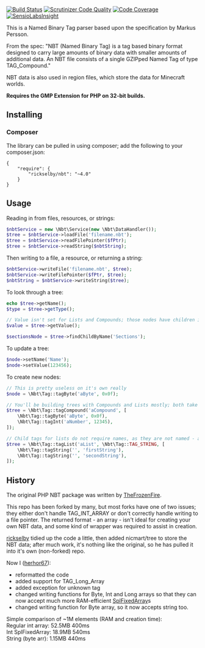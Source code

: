 [![Build Status](https://travis-ci.org/rickselby/NBT.svg?branch=master)](https://travis-ci.org/rickselby/NBT)
[![Scrutinizer Code Quality](https://scrutinizer-ci.com/g/rickselby/NBT/badges/quality-score.png?b=master)](https://scrutinizer-ci.com/g/rickselby/NBT/?branch=master)
[![Code Coverage](https://scrutinizer-ci.com/g/rickselby/NBT/badges/coverage.png?b=master)](https://scrutinizer-ci.com/g/rickselby/NBT/?branch=master)
[![SensioLabsInsight](https://insight.sensiolabs.com/projects/89a305c5-e522-4523-b88d-facda86a31ea/mini.png)](https://insight.sensiolabs.com/projects/89a305c5-e522-4523-b88d-facda86a31ea)

This is a Named Binary Tag parser based upon the specification by Markus Persson.

From the spec: "NBT (Named Binary Tag) is a tag based binary format designed to carry large amounts of binary data with smaller amounts of additional data. An NBT file consists of a single GZIPped Named Tag of type TAG_Compound."

NBT data is also used in region files, which store the data for Minecraft worlds.

**Requires the GMP Extension for PHP on 32-bit builds.**

## Installing
### Composer

The library can be pulled in using composer; add the following to your composer.json:

```
{
    "require": {
        "rickselby/nbt": "~4.0"
    }
}
```

## Usage

Reading in from files, resources, or strings:
```php
$nbtService = new \Nbt\Service(new \Nbt\DataHandler());
$tree = $nbtService->loadFile('filename.nbt');
$tree = $nbtService->readFilePointer($fPtr);
$tree = $nbtService->readString($nbtString);
```

Then writing to a file, a resource, or returning a string:
```php
$nbtService->writeFile('filename.nbt', $tree);
$nbtService->writeFilePointer($fPtr, $tree);
$nbtString = $nbtService->writeString($tree);
```

To look through a tree:
```php
echo $tree->getName();
$type = $tree->getType();

// Value isn't set for Lists and Compounds; those nodes have children instead
$value = $tree->getValue();

$sectionsNode = $tree->findChildByName('Sections');
```

To update a tree:
```php
$node->setName('Name');
$node->setValue(123456);
```

To create new nodes:
```php
// This is pretty useless on it's own really
$node = \Nbt\Tag::tagByte('aByte', 0x0f);

// You'll be building trees with Compounds and Lists mostly; both take an array of nodes as their values
$tree = \Nbt\Tag::tagCompound('aCompound', [
    \Nbt\Tag::tagByte('aByte', 0x0f),
    \Nbt\Tag::tagInt('aNumber', 12345),
]);

// Child tags for lists do not require names, as they are not named - and they must match the payload of the list
$tree = \Nbt\Tag::tagList('aList', \Nbt\Tag::TAG_STRING, [
    \Nbt\Tag::tagString('', 'firstString'),
    \Nbt\Tag::tagString('', 'secondString'),
]);
```

## History

The original PHP NBT package was written by [TheFrozenFire](//github.com/TheFrozenFire/PHP-NBT-Decoder-Encoder).

This repo has been forked by many, but most forks have one of two issues; they either don't handle TAG_INT_ARRAY or don't correctly handle writing to a file pointer.
The returned format - an array - isn't ideal for creating your own NBT data, and some kind of wrapper was required to assist in creation.

[rickselby](//github.com/rickselby/NBT) tidied up the code a little, then added nicmart/tree to store the NBT data; after much work, it's nothing like the original, so he has pulled it into it's own (non-forked) repo.

Now I ([herhor67](//github.com/herhor67/NBT)):
* reformatted the code
* added support for TAG_Long_Array
* added exception for unknown tag
* changed writing functions for Byte, Int and Long arrays so that they can now accept much more RAM-efficient [SplFixedArray](//www.php.net/manual/en/class.splfixedarray.php)s
* changed writing function for Byte array, so it now accepts string too.

Simple comparison of ~1M elements (RAM and creation time):  
Regular int array: 52.5MB 400ms  
Int SplFixedArray: 18.9MB 540ms  
String (byte arr): 1.15MB 440ms  
